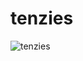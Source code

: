# tenzies

![tenzies](https://github.com/rmdbarbosa/tenzies/assets/69510537/bc6d69a8-8782-44ef-bbae-77ec824b8211)

